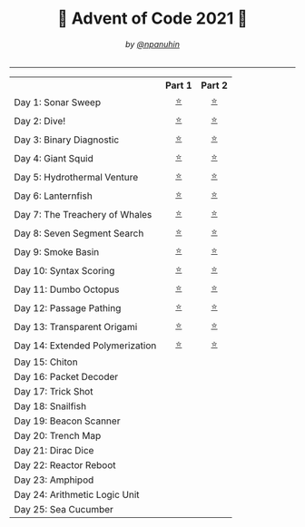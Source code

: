 <h1 align="center">🎄 Advent of Code 2021 🎄</h1>
<h6 align="center">by <a href="https://github.com/npanuhin">@npanuhin</a></h6>

<!-- <div align="center">
    <img src="../docs/2021/AoC.min.svg">
</div> -->

---

<!-- Solved table start -->
<table>
	<tr>
		<th></th>
		<th>Part 1</th>
		<th>Part 2</th>
	</tr>
	<tr>
		<td>Day 1: Sonar Sweep</td>
		<td align="center"><a href="Day%2001/part1.py">⭐</a></td>
		<td align="center"><a href="Day%2001/part2.py">⭐</a></td>
	</tr>
	<tr>
		<td>Day 2: Dive!</td>
		<td align="center"><a href="Day%2002/part1.py">⭐</a></td>
		<td align="center"><a href="Day%2002/part2.py">⭐</a></td>
	</tr>
	<tr>
		<td>Day 3: Binary Diagnostic</td>
		<td align="center"><a href="Day%2003/part1.py">⭐</a></td>
		<td align="center"><a href="Day%2003/part2.py">⭐</a></td>
	</tr>
	<tr>
		<td>Day 4: Giant Squid</td>
		<td align="center"><a href="Day%2004/part1.py">⭐</a></td>
		<td align="center"><a href="Day%2004/part2.py">⭐</a></td>
	</tr>
	<tr>
		<td>Day 5: Hydrothermal Venture</td>
		<td align="center"><a href="Day%2005/part1.py">⭐</a></td>
		<td align="center"><a href="Day%2005/part2.py">⭐</a></td>
	</tr>
	<tr>
		<td>Day 6: Lanternfish</td>
		<td align="center"><a href="Day%2006/part1.py">⭐</a></td>
		<td align="center"><a href="Day%2006/part2.py">⭐</a></td>
	</tr>
	<tr>
		<td>Day 7: The Treachery of Whales</td>
		<td align="center"><a href="Day%2007/part1.py">⭐</a></td>
		<td align="center"><a href="Day%2007/part2.py">⭐</a></td>
	</tr>
	<tr>
		<td>Day 8: Seven Segment Search</td>
		<td align="center"><a href="Day%2008/part1.py">⭐</a></td>
		<td align="center"><a href="Day%2008/part2.py">⭐</a></td>
	</tr>
	<tr>
		<td>Day 9: Smoke Basin</td>
		<td align="center"><a href="Day%2009/part1.py">⭐</a></td>
		<td align="center"><a href="Day%2009/part2.py">⭐</a></td>
	</tr>
	<tr>
		<td>Day 10: Syntax Scoring</td>
		<td align="center"><a href="Day%2010/part1.py">⭐</a></td>
		<td align="center"><a href="Day%2010/part2.py">⭐</a></td>
	</tr>
	<tr>
		<td>Day 11: Dumbo Octopus</td>
		<td align="center"><a href="Day%2011/part1.py">⭐</a></td>
		<td align="center"><a href="Day%2011/part2.py">⭐</a></td>
	</tr>
	<tr>
		<td>Day 12: Passage Pathing</td>
		<td align="center"><a href="Day%2012/part1.py">⭐</a></td>
		<td align="center"><a href="Day%2012/part2.py">⭐</a></td>
	</tr>
	<tr>
		<td>Day 13: Transparent Origami</td>
		<td align="center"><a href="Day%2013/part1.py">⭐</a></td>
		<td align="center"><a href="Day%2013/part2.py">⭐</a></td>
	</tr>
	<tr>
		<td>Day 14: Extended Polymerization</td>
		<td align="center"><a href="Day%2014/part1.py">⭐</a></td>
		<td align="center"><a href="Day%2014/part2.py">⭐</a></td>
	</tr>
	<tr>
		<td>Day 15: Chiton</td>
		<td align="center"></td>
		<td align="center"></td>
	</tr>
	<tr>
		<td>Day 16: Packet Decoder</td>
		<td align="center"></td>
		<td align="center"></td>
	</tr>
	<tr>
		<td>Day 17: Trick Shot</td>
		<td align="center"></td>
		<td align="center"></td>
	</tr>
	<tr>
		<td>Day 18: Snailfish</td>
		<td align="center"></td>
		<td align="center"></td>
	</tr>
	<tr>
		<td>Day 19: Beacon Scanner</td>
		<td align="center"></td>
		<td align="center"></td>
	</tr>
	<tr>
		<td>Day 20: Trench Map</td>
		<td align="center"></td>
		<td align="center"></td>
	</tr>
	<tr>
		<td>Day 21: Dirac Dice</td>
		<td align="center"></td>
		<td align="center"></td>
	</tr>
	<tr>
		<td>Day 22: Reactor Reboot</td>
		<td align="center"></td>
		<td align="center"></td>
	</tr>
	<tr>
		<td>Day 23: Amphipod</td>
		<td align="center"></td>
		<td align="center"></td>
	</tr>
	<tr>
		<td>Day 24: Arithmetic Logic Unit</td>
		<td align="center"></td>
		<td align="center"></td>
	</tr>
	<tr>
		<td>Day 25: Sea Cucumber</td>
		<td colspan="2" align="center"></td>
	</tr>
</table>
<!-- Solved table end -->

<!-- |                                               |                           |                          |
|  Total:                                       |           25/25           |          25/25           | -->
